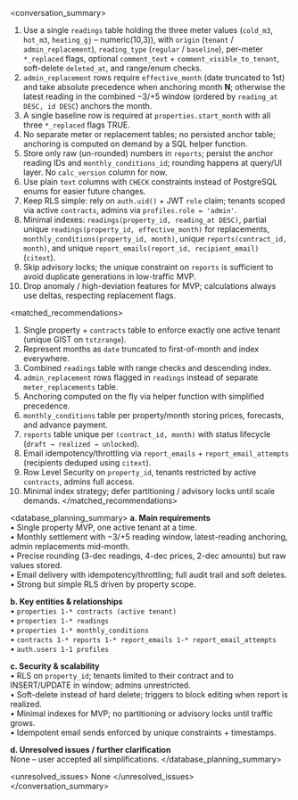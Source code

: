 <conversation_summary>
<decisions>
1. Use a single `readings` table holding the three meter values (`cold_m3`, `hot_m3`, `heating_gj` – numeric(10,3)), with `origin` (`tenant` / `admin_replacement`), `reading_type` (`regular` / `baseline`), per-meter `*_replaced` flags, optional `comment_text` + `comment_visible_to_tenant`, soft-delete `deleted_at`, and range/enum checks.
2. `admin_replacement` rows require `effective_month` (date truncated to 1st) and take absolute precedence when anchoring month **N**; otherwise the latest reading in the combined −3/+5 window (ordered by `reading_at DESC, id DESC`) anchors the month.
3. A single baseline row is required at `properties.start_month` with all three `*_replaced` flags TRUE.
4. No separate meter or replacement tables; no persisted anchor table; anchoring is computed on demand by a SQL helper function.
5. Store only raw (un-rounded) numbers in `reports`; persist the anchor reading IDs and `monthly_conditions_id`; rounding happens at query/UI layer. No `calc_version` column for now.
6. Use plain `text` columns with `CHECK` constraints instead of PostgreSQL enums for easier future changes.
7. Keep RLS simple: rely on `auth.uid()` + JWT `role` claim; tenants scoped via active `contracts`, admins via `profiles.role = 'admin'`.
8. Minimal indexes: `readings(property_id, reading_at DESC)`, partial unique `readings(property_id, effective_month)` for replacements, `monthly_conditions(property_id, month)`, unique `reports(contract_id, month)`, and unique `report_emails(report_id, recipient_email)` (`citext`).
9. Skip advisory locks; the unique constraint on `reports` is sufficient to avoid duplicate generations in low-traffic MVP.
10. Drop anomaly / high-deviation features for MVP; calculations always use deltas, respecting replacement flags.
</decisions>

<matched_recommendations>
1. Single property + `contracts` table to enforce exactly one active tenant (unique GIST on `tstzrange`).
2. Represent months as `date` truncated to first-of-month and index everywhere.
3. Combined `readings` table with range checks and descending index.
4. `admin_replacement` rows flagged in `readings` instead of separate `meter_replacements` table.
5. Anchoring computed on the fly via helper function with simplified precedence.
6. `monthly_conditions` table per property/month storing prices, forecasts, and advance payment.
7. `reports` table unique per `(contract_id, month)` with status lifecycle (`draft → realized → unlocked`).
8. Email idempotency/throttling via `report_emails` + `report_email_attempts` (recipients deduped using `citext`).
9. Row Level Security on `property_id`, tenants restricted by active `contracts`, admins full access.
10. Minimal index strategy; defer partitioning / advisory locks until scale demands.
</matched_recommendations>

<database_planning_summary>
**a. Main requirements**  
• Single property MVP, one active tenant at a time.  
• Monthly settlement with −3/+5 reading window, latest-reading anchoring, admin replacements mid-month.  
• Precise rounding (3-dec readings, 4-dec prices, 2-dec amounts) but raw values stored.  
• Email delivery with idempotency/throttling; full audit trail and soft deletes.  
• Strong but simple RLS driven by property scope.

**b. Key entities & relationships**  
• `properties 1-* contracts (active tenant)`  
• `properties 1-* readings`  
• `properties 1-* monthly_conditions`  
• `contracts 1-* reports 1-* report_emails 1-* report_email_attempts`  
• `auth.users 1-1 profiles`

**c. Security & scalability**  
• RLS on `property_id`; tenants limited to their contract and to INSERT/UPDATE in window; admins unrestricted.  
• Soft-delete instead of hard delete; triggers to block editing when report is realized.  
• Minimal indexes for MVP; no partitioning or advisory locks until traffic grows.  
• Idempotent email sends enforced by unique constraints + timestamps.

**d. Unresolved issues / further clarification**  
None – user accepted all simplifications.
</database_planning_summary>

<unresolved_issues>
None
</unresolved_issues>
</conversation_summary>
